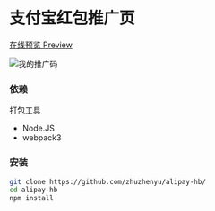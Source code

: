 # 支付宝红包推广页


<a href="https://pay.jsser.com/alipay/news?from=github" target="_blank">在线预览 Preview</a>

![我的推广码](https://assets-cdn.dwz.st/WechatIMG34.jpeg)

### 依赖

打包工具

* Node.JS
* webpack3

### 安装

```bash
git clone https://github.com/zhuzhenyu/alipay-hb/
cd alipay-hb
npm install
```